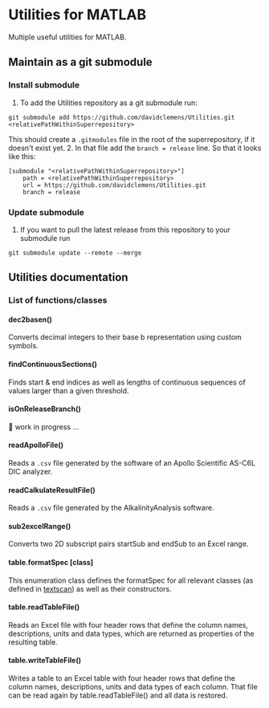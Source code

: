 # Utilities for MATLAB

Multiple useful utilities for MATLAB.

## Maintain as a git submodule
### Install submodule
1. To add the Utilities repository as a git submodule run:
```
git submodule add https://github.com/davidclemens/Utilities.git <relativePathWithinSuperrepository>
```
This should create a `.gitmodules` file in the root of the superrepository, if it doesn't exist yet.
2. In that file add the `branch = release` line. So that it looks like this:
```
[submodule "<relativePathWithinSuperrepository>"]
	path = <relativePathWithinSuperrepository>
	url = https://github.com/davidclemens/Utilities.git
	branch = release
```

### Update submodule
1. If you want to pull the latest release from this repository to your submodule run
```
git submodule update --remote --merge
```

## Utilities documentation

### List of functions/classes

#### dec2basen()
Converts decimal integers to their base b representation using custom symbols.

#### findContinuousSections()
Finds start & end indices as well as lengths of continuous sequences of values larger than a given threshold.

#### isOnReleaseBranch()
:construction: work in progress ...

#### readApolloFile()
Reads a `.csv` file generated by the software of an Apollo Scientific AS-C6L DIC analyzer.

#### readCalkulateResultFile()
Reads a `.csv` file generated by the AlkalinityAnalysis software.

#### sub2excelRange()
Converts two 2D subscript pairs startSub and endSub to an Excel range.

#### table.formatSpec [class]
This enumeration class defines the formatSpec for all relevant classes (as defined in [textscan](https://www.mathworks.com/help/releases/R2017b/matlab/ref/textscan.html#inputarg_formatSpec")) as well as their constructors.

#### table.readTableFile()
Reads an Excel file with four header rows that define the column names, descriptions, units and data types, which are returned as properties of the resulting table.

#### table.writeTableFile()
Writes a table to an Excel table with four header rows that define the column names, descriptions, units and data types of each column. That file can be read again by table.readTableFile() and all data is restored.